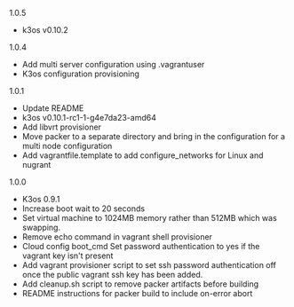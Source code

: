 1.0.5
- k3os v0.10.2

1.0.4
- Add multi server configuration using .vagrantuser
- K3os configuration provisioning

1.0.1
 - Update README
 - k3os v0.10.1-rc1-1-g4e7da23-amd64
 - Add libvrt provisioner
 - Move packer to a separate directory and bring in the configuration for a multi node configuration
 - Add vagrantfile.template to add configure_networks for Linux and nugrant

1.0.0

 - K3os 0.9.1
 - Increase boot wait to 20 seconds
 - Set virtual machine to 1024MB memory rather than 512MB which was swapping.
 - Remove echo command in vagrant shell provisioner
 - Cloud config boot_cmd Set password authentication to yes if the vagrant key isn't present
 - Add vagrant provisioner script to set ssh password authentication off once the public vagrant ssh key has been added.
 - Add cleanup.sh script to remove packer artifacts before building
 - README instructions for packer build to include on-error abort
